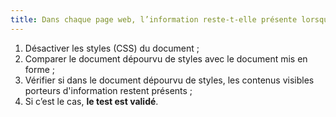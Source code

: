 ```yaml
---
title: Dans chaque page web, l’information reste-t-elle présente lorsque les [feuilles de styles](#feuille-de-style) sont désactivées ?
---
```


1. Désactiver les styles (CSS) du document ;
2. Comparer le document dépourvu de styles avec le document mis en forme ;
3. Vérifier si dans le document dépourvu de styles, les contenus visibles porteurs d'information restent présents ;
4. Si c’est le cas, **le test est validé**.
